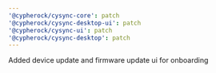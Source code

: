 ```yaml
---
'@cypherock/cysync-core': patch
'@cypherock/cysync-desktop-ui': patch
'@cypherock/cysync-ui': patch
'@cypherock/cysync-desktop': patch
---
```


Added device update and firmware update ui for onboarding

